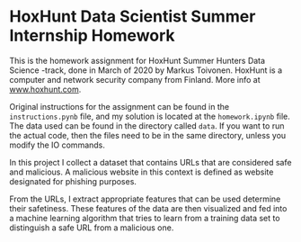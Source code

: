 # HoxHunt Data Scientist Summer Internship Homework
This is the homework assignment for HoxHunt Summer Hunters Data Science -track, done in March of 2020 by Markus Toivonen. HoxHunt is a computer and network security company from Finland. More info at www.hoxhunt.com.

Original instructions for the assignment can be found in the `instructions.pynb` file, and my solution is located at the `homework.ipynb` file. The data used can be found in the directory called `data`. If you want to run the actual code, then the files need to be in the same directory, unless you modify the IO commands.

In this project I collect a dataset that contains URLs that are considered safe and malicious. A malicious website in this context is defined as website designated for phishing purposes.

From the URLs, I extract appropriate features that can be used determine their safetiness. These features of the data are then visualized and fed into a machine learning algorithm that tries to learn from a training data set to distinguish a safe URL from a malicious one.

